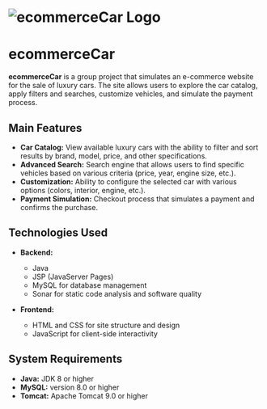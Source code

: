 # ![ecommerceCar Logo](src/main/webapp/imgs/logotswhome.png)

# ecommerceCar

**ecommerceCar** is a group project that simulates an e-commerce website for the sale of luxury cars. The site allows users to explore the car catalog, apply filters and searches, customize vehicles, and simulate the payment process.

## Main Features

- **Car Catalog:** View available luxury cars with the ability to filter and sort results by brand, model, price, and other specifications.
- **Advanced Search:** Search engine that allows users to find specific vehicles based on various criteria (price, year, engine size, etc.).
- **Customization:** Ability to configure the selected car with various options (colors, interior, engine, etc.).
- **Payment Simulation:** Checkout process that simulates a payment and confirms the purchase.

## Technologies Used

- **Backend:**
  - Java
  - JSP (JavaServer Pages)
  - MySQL for database management
  - Sonar for static code analysis and software quality

- **Frontend:**
  - HTML and CSS for site structure and design
  - JavaScript for client-side interactivity

## System Requirements

- **Java:** JDK 8 or higher
- **MySQL:** version 8.0 or higher
- **Tomcat:** Apache Tomcat 9.0 or higher
